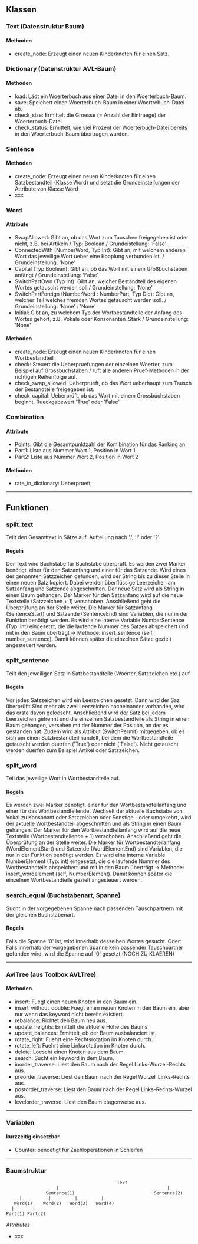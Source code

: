 ## Klassen

### Text (Datenstruktur Baum)

#### Methoden
- create_node: Erzeugt einen neuen Kinderknoten für einen Satz.

### Dictionary (Datenstruktur AVL-Baum)

#### Methoden
- load: Lädt ein Woerterbuch aus einer Datei in den Woerterbuch-Baum.
- save: Speichert einen Woerterbuch-Baum in einer Woertrebuch-Datei ab.
- check_size: Ermittelt die Groesse (= Anzahl der Eintraege) der Woerterbuch-Datei.
- check_status: Ermittelt, wie viel Prozent der Woerterbuch-Datei bereits in den Woerterbuch-Baum übertragen wurden.

### Sentence

#### Methoden
- create_node: Erzeugt einen neuen Kinderknoten für einen Satzbestandteil (Klasse Word) und setzt die Grundeinstellungen der Attribute von Klasse Word
- xxx

### Word

#### Attribute
- SwapAllowed: Gibt an, ob das Wort zum Tauschen freigegeben ist oder nicht, z.B. bei Artikeln / Typ: Boolean / Grundeistellung: 'False'
- ConnectedWith (NumberWord, Typ Int): Gibt an, mit welchem anderen Wort das jeweilige Wort ueber eine Kooplung verbunden ist. / Grundeinstellung: 'None'
- Capital (Typ Boolean): Gibt an, ob das Wort mit einem Großbuchstaben anfängt / Grundeinstellung: 'False'
- SwitchPartOwn (Typ Int): Gibt an, welcher Bestandteil des eigenen Wortes getauscht werden soll / Grundeinstellung: 'None'
- SwitchPartForeign (NumberWord : NumberPart, Typ Dic): Gibt an, welcher Teil welches fremden Wortes getauscht werden soll. / Grundeinstellung: 'None' : 'None'
- Initial: Gibt an, zu welchem Typ der Wortbestandteile der Anfang des Wortes gehört, z.B. Vokale oder Konsonanten_Stark / Grundeinstellung: 'None'

#### Methoden
- create_node: Erzeugt einen neuen Kinderknoten für einen Wortbestandteil
- check: Steuert die Ueberpruefungen der einzelnen Woerter, zum Beispiel auf Grossbuchstaben / ruft alle anderen Pruef-Methoden in der richtigen Reihenfolge auf.
- check_swap_allowed: Ueberprueft, ob das Wort ueberhaupt zum Tausch der Bestandteile freigegeben ist.
- check_capital: Ueberprüft, ob das Wort mit einem Grossbuchstaben beginnt. Rueckgabewert 'True' oder 'False'

### Combination

#### Attribute
- Points: Gibt die Gesamtpunktzahl der Komibination für das Ranking an.
- Part1: Liste aus Nummer Wort 1, Position in Wort 1
- Part2: Liste aus Nummer Wort 2, Position in Wort 2

#### Methoden
- rate_in_dictionary: Ueberprueft, 

-----------------------------

## Funktionen

### split_text
Teilt den Gesamttext in Sätze auf. Aufteilung nach '.', '!' oder '?'
#### Regeln
Der Text wird Buchstabe für Buchstabe überprüft.
Es werden zwei Marker benötigt, einer für den Satzanfang und einer für das Satzende.
Wird eines der genannten Satzzeichen gefunden, wird der String bis zu dieser Stelle in einen neuen Satz kopiert. Dabei werden überflüssige Leerzeichen am Satzanfang und Satzende abgeschnitten. Der neue Satz wird als String in einen Baum gehangen. Der Marker für den Satzanfang wird auf die neue Textstelle (Satzzeichen + 1) verschoben. Anschließend geht die Überprüfung an der Stelle weiter.
Die Marker für Satzanfang (SentenceStart) und Satzende (SentenceEnd) sind Variablen, die nur in der Funktion benötigt werden.
Es wird eine interne Variable NumberSentence (Typ: int) eingesetzt, die die laufende Nummer des Satzes abspeichert und mit in den Baum überträgt -> Methode: insert_sentence (self, number_sentence). Damit können später die einzelnen Sätze gezielt angesteuert werden.

### split_sentence
Teilt den jeweiligen Satz in Satzbestandteile (Woerter, Satzzeichen etc.) auf
#### Regeln
Vor jedes Satzzeichen wird ein Leerzeichen gesetzt. Dann wird der Saz überprüft: Sind mehr als zwei Leerzeichen nacheinander vorhanden, wird das erste davon geloescht. Anschließend wird der Satz bei jedem Leerzeichen getrennt und die einzelnen Satzbestandteile als String in einen Baum gehangen, versehen mit der Nummer der Position, an der es gestanden hat. Zudem wird als Attribut (SwitchPermit) mitgegeben, ob es sich um einen Satzbestandteil handelt, bei dem die Wortbestandteile getauscht werden duerfen ('True') oder nicht ('False'). Nicht getauscht werden duerfen zum Beispiel Artikel oder Satzzeichen.

### split_word
Teil das jeweilige Wort in Wortbestandteile auf.
#### Regeln
Es werden zwei Marker benötigt, einer für den Wortbestandteilanfang und einer für das Wortbestandteilende.
Wechselt der aktuelle Buchstabe von Vokal zu Konsonant oder Satzzeichen oder Sonstige - oder umgekehrt, wird der aktuelle Wortbestandteil abgeschnitten und als String in einen Baum gehangen. Der Marker für den Wortbestandteilanfang wird auf die neue Textstelle (Wortbestandteilende + 1) verschoben. Anschließend geht die Überprüfung an der Stelle weiter.
Die Marker für Wortbestandteilanfang (WordElementStart) und Satzende (WordElementEnd) sind Variablen, die nur in der Funktion benötigt werden. Es wird eine interne Variable NumberElement (Typ: int) eingesetzt, die die laufende Nummer des Wortbestandteils abspeichert und mit in den Baum überträgt -> Methode: insert_wordelement (self, NumberElement). Damit können später die einzelnen Wortbestandteile gezielt angesteuert werden.

### search_equal (Buchstabenart, Spanne)
Sucht in der vorgegebenen Spanne nach passenden Tauschpartnern mit der gleichen Buchstabenart.
#### Regeln
Falls die Spanne '0' ist, wird innerhalb desselben Wortes gesucht. Oder: Falls innerhalb der vorgegebenen Spanne kein passender Tauschpartner gefunden wird, wird die Spanne auf '0' gesetzt (NOCH ZU KLAEREN)

------------------------

### AvlTree (aus Toolbox AVLTree)

#### Methoden
- insert: Fuegt einen neuen Knoten in den Baum ein.
- insert_without_double: Fuegt einen neuen Knoten in den Baum ein, aber nur wenn das keyword nicht bereits existiert.
- rebalance: Richtet den Baum neu aus.
- update_heights: Ermittelt die aktuelle Höhe des Baums.
- update_balances: Ermittelt, ob der Baum ausbalanciert ist.
- rotate_right: Fuehrt eine Rechtsrotation im Knoten durch.
- rotate_left: Fuehrt eine Linksrotation im Knoten durch.
- delete: Loescht einen Knoten aus dem Baum.
- search: Sucht ein keyword in dem Baum.
- inorder_traverse: Liest den Baum nach der Regel Links-Wurzel-Rechts aus.
- preorder_traverse: Liest den Baum nach der Regel Wurzel_Links-Rechts aus.
- postorder_traverse: Liest den Baum nach der Regel Links-Rechts-Wurzel aus.
- levelorder_traverse: Liest den Baum etagenweise aus.

----------------------

### Variablen

#### kurzzeitig einsetzbar
- Counter: benoetigt für Zaehloperationen in Schleifen

-----------------------
### Baumstruktur

                                              Text
                       |                                         |
                   Sentence(1)                              Sentence(2)
         |          |         |         |           
       Word(1)    Word(2)   Word(3)   Word(4)
      |       |
    Part(1) Part(2)
    
 *Attributes*
 - xxx
